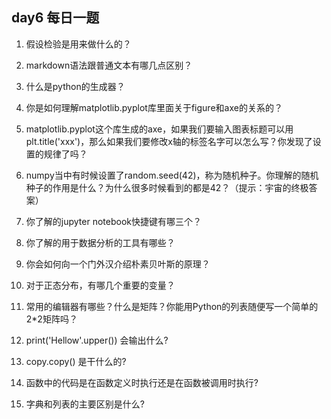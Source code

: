 ## day6 每日一题

1. 假设检验是用来做什么的？

2. markdown语法跟普通文本有哪几点区别？

3.  什么是python的生成器？

4.  你是如何理解matplotlib.pyplot库里面关于figure和axe的关系的？

5.  matplotlib.pyplot这个库生成的axe，如果我们要输入图表标题可以用plt.title('xxx')，那么如果我们要修改x轴的标签名字可以怎么写？你发现了设置的规律了吗？

6.  numpy当中有时候设置了random.seed(42)，称为随机种子。你理解的随机种子的作用是什么？为什么很多时候看到的都是42？（提示：宇宙的终极答案）

7.  你了解的jupyter notebook快捷键有哪三个？

8.  你了解的用于数据分析的工具有哪些？

9.  你会如何向一个门外汉介绍朴素贝叶斯的原理？

10.  对于正态分布，有哪几个重要的变量？
11.  常用的编辑器有哪些？什么是矩阵？你能用Python的列表随便写一个简单的2*2矩阵吗？
12.  print('Hellow'.upper()) 会输出什么?

13. copy.copy() 是干什么的?

14. 函数中的代码是在函数定义时执行还是在函数被调用时执行?

15. 字典和列表的主要区别是什么?
